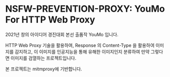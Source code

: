 # NSFW-PREVENTION-PROXY: YouMo For HTTP Web Proxy

2021년 창의 아이디어 경진대회 본선 출품작 YouMo 입니다.

HTTP Web Proxy 기술을 활용하여, Response 의 Content-Type 을 활용하여 이미지를 감지하고, 이 이미지를 인공지능을 통해 유해한 이미지인지 분류하여 만약 그렇다면 이미지를 검열하는 프로젝트입니다.

본 프로젝트는 mitmproxy에 기반합니다.
